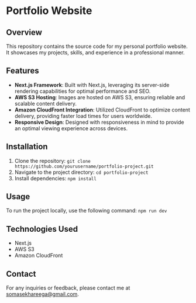 # Portfolio Website

## Overview

This repository contains the source code for my personal portfolio website. It showcases my projects, skills, and experience in a professional manner.

## Features

- **Next.js Framework**: Built with Next.js, leveraging its server-side rendering capabilities for optimal performance and SEO.
- **AWS S3 Hosting**: Images are hosted on AWS S3, ensuring reliable and scalable content delivery.
- **Amazon CloudFront Integration**: Utilized CloudFront to optimize content delivery, providing faster load times for users worldwide.
- **Responsive Design**: Designed with responsiveness in mind to provide an optimal viewing experience across devices.

## Installation

1. Clone the repository: `git clone https://github.com/yourusername/portfolio-project.git`
2. Navigate to the project directory: `cd portfolio-project`
3. Install dependencies: `npm install`

## Usage

To run the project locally, use the following command:
`npm run dev`

## Technologies Used

- Next.js
- AWS S3
- Amazon CloudFront

## Contact

For any inquiries or feedback, please contact me at [somasekhareega@gmail.com](mailto:somasekhareega@gmail.com).
